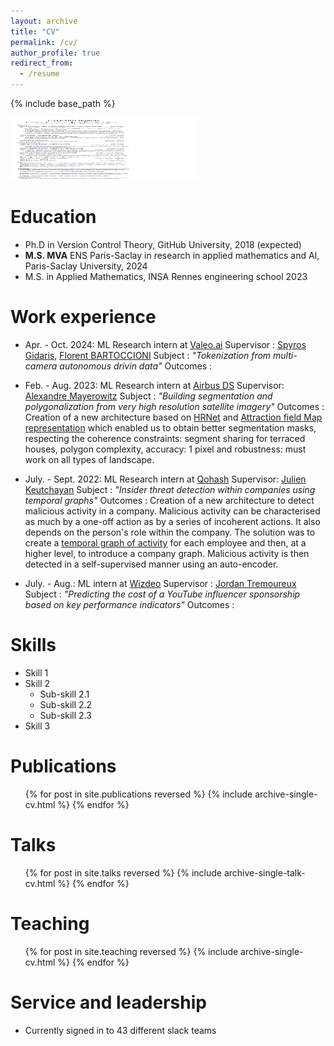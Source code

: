 ```yaml
---
layout: archive
title: "CV"
permalink: /cv/
author_profile: true
redirect_from:
  - /resume
---
```


{% include base_path %}

<a href="/files/Resume_callard_baptiste.pdf" target="_blank"><img src="/images/resume.png" alt="Resume" width="300" height="100" /></a>

Education
======
* Ph.D in Version Control Theory, GitHub University, 2018 (expected)
* **M.S. MVA** ENS Paris-Saclay in research in applied mathematics and AI, Paris-Saclay University, 2024
* M.S. in Applied Mathematics, INSA Rennes engineering school 2023

Work experience
======
* Apr. - Oct. 2024: ML Research intern at [Valeo.ai](https://valeoai.github.io/blog/)
Supervisor : [Spyros Gidaris](https://scholar.google.fr/citations?user=7atfg7EAAAAJ&hl=en), [Florent BARTOCCIONI](https://scholar.google.com/citations?user=SemxkMwAAAAJ&hl=fr)
Subject : *"Tokenization from multi-camera autonomous drivin data"*
Outcomes : 

* Feb. - Aug. 2023: ML Research intern at [Airbus DS](https://www.airbus.com/fr/space/space-made-in-france-by-airbus)
Supervisor: [Alexandre Mayerowitz](https://www.linkedin.com/in/alexandre-mayerowitz-393a45b7/?originalSubdomain=fr)
Subject : *"Building segmentation and polygonalization from very high resolution satellite imagery"*
Outcomes : Creation of a new architecture based on [HRNet](https://arxiv.org/abs/1908.07919) and [Attraction field Map representation](https://arxiv.org/abs/1812.021220) which enabled us to obtain better segmentation masks, respecting the coherence constraints: segment sharing for terraced houses, polygon complexity, accuracy: 1 pixel and robustness: must work on all types of landscape.

* July. - Sept. 2022: ML Research intern at [Qohash](https://qohash.com/about-us/)
Supervisor: [Julien Keutchayan](https://dblp.org/pid/202/2872.html)
Subject : *"Insider threat detection within companies using temporal graphs"*
Outcomes : Creation of a new architecture to detect malicious activity in a company. Malicious activity can be characterised as much by a one-off action as by a series of incoherent actions. It also depends on the person's role within the company. The solution was to create a [temporal graph of activity](https://github.com/graphaware/neo4j-timetree) for each employee and then, at a higher level, to introduce a company graph. Malicious activity is then detected in a self-supervised manner using an auto-encoder. 

* July. - Aug.: ML intern at [Wizdeo](https://www.wizdeo.com/en/about-us)
Supervisor : [Jordan Tremoureux](https://www.linkedin.com/in/jordantremoureux/?originalSubdomain=fr)
Subject : *"Predicting the cost of a YouTube influencer sponsorship based on key performance indicators"*
Outcomes : 
  
Skills
======
* Skill 1
* Skill 2
  * Sub-skill 2.1
  * Sub-skill 2.2
  * Sub-skill 2.3
* Skill 3

Publications
======
  <ul>{% for post in site.publications reversed %}
    {% include archive-single-cv.html %}
  {% endfor %}</ul>
  
Talks
======
  <ul>{% for post in site.talks reversed %}
    {% include archive-single-talk-cv.html  %}
  {% endfor %}</ul>
  
Teaching
======
  <ul>{% for post in site.teaching reversed %}
    {% include archive-single-cv.html %}
  {% endfor %}</ul>
  
Service and leadership
======
* Currently signed in to 43 different slack teams
